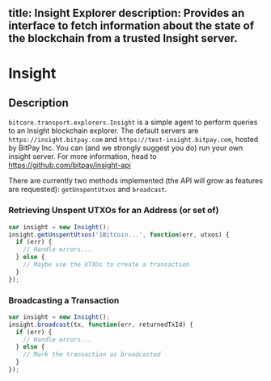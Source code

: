 title: Insight Explorer
description: Provides an interface to fetch information about the state of the blockchain from a trusted Insight server.
---
# Insight

## Description

`bitcore.transport.explorers.Insight` is a simple agent to perform queries to an Insight blockchain explorer. The default servers are `https://insight.bitpay.com` and `https://test-insight.bitpay.com`, hosted by BitPay Inc. You can (and we strongly suggest you do) run your own insight server. For more information, head to https://github.com/bitpay/insight-api

There are currently two methods implemented (the API will grow as features are requested): `getUnspentUtxos` and `broadcast`. 

### Retrieving Unspent UTXOs for an Address (or set of)

```javascript
var insight = new Insight();
insight.getUnspentUtxos('1Bitcoin...', function(err, utxos) {
  if (err) {
    // Handle errors...
  } else {
    // Maybe use the UTXOs to create a transaction
  }
});
```

### Broadcasting a Transaction

```javascript
var insight = new Insight();
insight.broadcast(tx, function(err, returnedTxId) {
  if (err) {
    // Handle errors...
  } else {
    // Mark the transaction as broadcasted
  }
});
```
